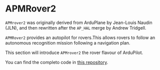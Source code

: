 # APMRover2

`APMrover2` was originally derived from
ArduPlane by Jean-Louis Naudin (JLN), and then rewritten after the `AP_HAL` merge by Andrew Tridgell.

`APMRover2` provides an autopilot for rovers.This allows rovers to follow an
 autonomous recognition mission following a navigation plan.

This section will introduce `APMrover2` the rover flavour of ArduPilot.

You can find the completo code in [this repository](https://github.com/BeaglePilot/ardupilot/tree/master/APMrover2).
